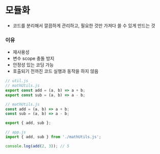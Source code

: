 # 모듈화
- 코드를 분리해서 깔끔하게 관리하고, 필요한 것만 가져다 쓸 수 있게 만드는 것
### 이유
- 재사용성
- 변수 scope 충돌 방지
- 안정성 있는 코딩 가능
- 호출되기 전까진 코드 실행과 동작을 하지 않음
```JavaScript
// util.js
// mathUtils.js
export const add = (a, b) => a + b;
export const sub = (a, b) => a - b;

// mathUtils.js
const add = (a, b) => a + b;
const sub = (a, b) => a - b;

export { add, sub };
```
```JavaScript
// app.js
import { add, sub } from './mathUtils.js';

console.log(add(2, 3)); // 5
```
